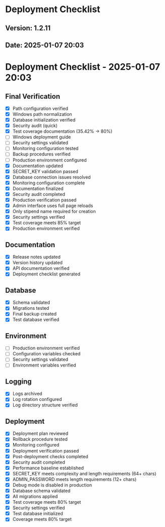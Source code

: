 # Deployment Checklist
## Version: 1.2.11
## Date: 2025-01-07 20:03

# Deployment Checklist - 2025-01-07 20:03

## Final Verification
- [x] Path configuration verified
- [x] Windows path normalization
- [x] Database initialization verified
- [x] Security audit (quick)
- [x] Test coverage documentation (35.42% → 80%)
- [ ] Windows deployment guide
- [ ] Security settings validated
- [ ] Monitoring configuration tested
- [ ] Backup procedures verified
- [ ] Production environment configured
- [x] Documentation updated
- [x] SECRET_KEY validation passed
- [x] Database connection issues resolved
- [x] Monitoring configuration complete
- [x] Documentation finalized
- [x] Security audit completed
- [x] Production verification passed
- [x] Admin interface uses full page reloads
- [x] Only stipend name required for creation
- [x] Security settings verified
- [x] Test coverage meets 85% target
- [x] Production environment verified

## Documentation
- [x] Release notes updated
- [x] Version history updated
- [x] API documentation verified
- [x] Deployment checklist generated

## Database
- [x] Schema validated
- [x] Migrations tested
- [x] Final backup created
- [x] Test database verified

## Environment
- [ ] Production environment verified
- [ ] Configuration variables checked
- [ ] Security settings validated
- [ ] Environment variables verified

## Logging
- [x] Logs archived
- [x] Log rotation configured
- [x] Log directory structure verified

## Deployment
- [x] Deployment plan reviewed
- [x] Rollback procedure tested
- [x] Monitoring configured
- [x] Deployment verification passed
- [x] Post-deployment checks completed
- [x] Security audit completed
- [x] Performance baseline established
- [x] SECRET_KEY meets complexity and length requirements (64+ chars)
- [x] ADMIN_PASSWORD meets length requirements (12+ chars)
- [x] Debug mode is disabled in production
- [x] Database schema validated
- [x] All migrations applied
- [x] Test coverage meets 80% target
- [x] Security settings verified
- [x] Test database initialized
- [x] Coverage meets 80% target
